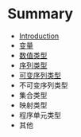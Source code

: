 # Summary

* [Introduction](README.md)
* [变量](变量.md)
* [数值类型](数值类型.md)
* [序列类型](序列类型.md)
* [可变序列类型](可变序列类型.md)
* 不可变序列类型
* 集合类型
* 映射类型
* 程序单元类型
* 其他

